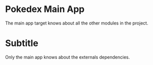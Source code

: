 # Pokedex Main App

The main app target knows about all the other modules in the project. 

# Subtitle

Only the main app knows about the externals dependencies.

 
